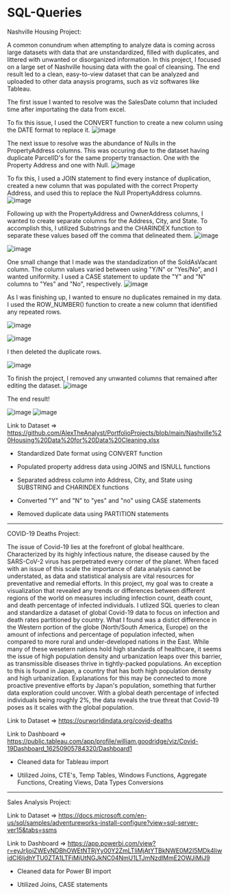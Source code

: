 # SQL-Queries

Nashville Housing Project:

A common conundrum when attempting to analyze data is coming across large datasets with data that are unstandardized, filled with duplicates, and littered with unwanted or disorganized information. In this project, I focused on a large set of Nashville housing data with the goal of cleansing. The end result led to a clean, easy-to-view dataset that can be analyzed and uploaded to other data anaysis programs, such as viz softwares like Tableau.


The first issue I wanted to resolve was the SalesDate column that included time after importating the data from excel.

To fix this issue, I used the CONVERT function to create a new column using the DATE format to replace it.
![image](https://user-images.githubusercontent.com/66393809/127931305-98c9bbab-7592-4509-a645-38e661ba0ad4.png)


The next issue to resolve was the abundance of Nulls in the PropertyAddress columns. This was occuring due to the dataset having duplicate ParcelID's for the same property transaction. One with the Property Address and one with Null.
![image](https://user-images.githubusercontent.com/66393809/127932271-559a2296-4ff4-4116-b952-66f3725aec69.png)

To fix this, I used a JOIN statement to find every instance of duplication, created a new column that was populated with the correct Property Address, and used this to replace the Null PropertyAddress columns.
![image](https://user-images.githubusercontent.com/66393809/127932423-1149ba52-1b20-46c3-b092-2a8a6de38b6d.png)


Following up with the PropertyAddress and OwnerAddress columns, I wanted to create separate columns for the Address, City, and State. To accomplish this, I utilized Substrings and the CHARINDEX function to separate these values based off the comma that delineated them.
![image](https://user-images.githubusercontent.com/66393809/127932767-f759f8ff-448f-4d80-88fd-9ef41dd6114c.png)

![image](https://user-images.githubusercontent.com/66393809/127932849-d24bdc49-222a-460c-b8ad-1e6dc2f555f0.png)


One small change that I made was the standadization of the SoldAsVacant column. The column values varied between using "Y/N" or "Yes/No", and I wanted uniformity.
I used a CASE statement to update the "Y" and "N" columns to "Yes" and "No", respectively.
![image](https://user-images.githubusercontent.com/66393809/127933662-fb80c838-6356-4c51-8e07-32f00b593643.png)

As I was finishing up, I wanted to ensure no duplicates remained in my data. I used the ROW_NUMBER() function to create a new column that identified any repeated rows.

![image](https://user-images.githubusercontent.com/66393809/127934034-f09798f8-8a2b-404b-ad6b-412a9a73883d.png)

![image](https://user-images.githubusercontent.com/66393809/127934072-4858bc6b-9599-47a9-b831-d08bb7434bfa.png)

I then deleted the duplicate rows.

![image](https://user-images.githubusercontent.com/66393809/127934122-fa57eeaf-3e5d-494b-b0cd-09ef81f3e27a.png)


To finish the project, I removed any unwanted columns that remained after editing the dataset.
![image](https://user-images.githubusercontent.com/66393809/127934214-91f9ed45-40e6-48cf-aac1-ecc5019fdb0e.png)

The end result!

![image](https://user-images.githubusercontent.com/66393809/127934521-49069005-8224-4dc4-a932-99db04825b62.png)
![image](https://user-images.githubusercontent.com/66393809/127934580-72e66e18-a2b2-4281-9404-a885355fbf39.png)



Link to Dataset => https://github.com/AlexTheAnalyst/PortfolioProjects/blob/main/Nashville%20Housing%20Data%20for%20Data%20Cleaning.xlsx

- Standardized Date format using CONVERT function

- Populated property address data using JOINS and ISNULL functions

- Separated address column into Address, City, and State using SUBSTRING and CHARINDEX functions

- Converted "Y" and "N" to "yes" and "no" using CASE statements

- Removed duplicate data using PARTITION statements

-------------------------------------------------------------------------------------------------------------------

COVID-19 Deaths Project:

The issue of Covid-19 lies at the forefront of global healthcare. Characterized by its highly infectious nature, the disease caused by the SARS-CoV-2 virus has perpetrated every corner of the planet. When faced with an issue of this scale the importance of data analysis cannot be understated, as data and statistical analysis are vital resources for preventative and remedial efforts.
In this project, my goal was to create a visualization that revealed any trends or differences between different regions of the world on measures including infection count, death count, and death percentage of infected individuals. I utlized SQL queries to clean and standardize a dataset of global Covid-19 data to focus on infection and death rates partitioned by country. What I found was a distict difference in the Western portion of the globe (North/South America, Europe) on the amount of infections and percentage of population infected, when compared to more rural and under-developed nations in the East. While many of these wesetern nations hold high standards of healthcare, it seems the issue of high population density and urbanization leaps over this barrier, as transmissible diseases thrive in tightly-packed populations.
An exception to this is found in Japan, a country that has both high population density and high urbanization. Explanations for this may be connected to more proactive preventive efforts by Japan's population, something that further data exploration could uncover.
With a global death percentage of infected individuals being roughly 2%, the data reveals the true threat that Covid-19 poses as it scales with the global population.
 
Link to Dataset => https://ourworldindata.org/covid-deaths

Link to Dashboard => https://public.tableau.com/app/profile/william.goodridge/viz/Covid-19Dashboard_16250905784320/Dashboard1

- Cleaned data for Tableau import

- Utilized Joins, CTE's, Temp Tables, Windows Functions, Aggregate Functions, Creating Views, Data Types Conversions

--------------------------------------------------------------------------------------------------------------------

Sales Analysis Project:

Link to Dataset => https://docs.microsoft.com/en-us/sql/samples/adventureworks-install-configure?view=sql-server-ver15&tabs=ssms

Link to Dashboard => https://app.powerbi.com/view?r=eyJrIjoiZWEyNDBhOWEtNTRjYy00Y2ZmLTliMjAtYTBkNWE0M2I5MDk4IiwidCI6IjdhYTU0ZTA1LTFiMjUtNGJkNC04NmU1LTJmNzdlMmE2OWJiMiJ9
- Cleaned data for Power BI import

- Utilized Joins, CASE statements
